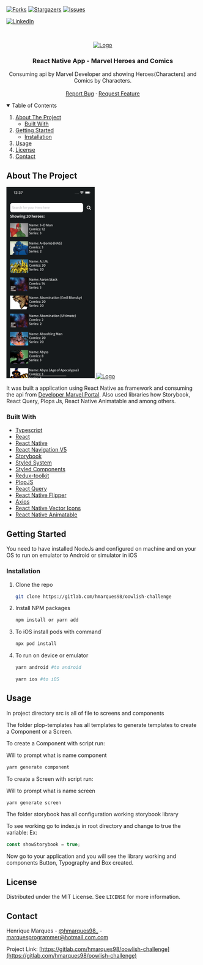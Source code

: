 <!-- PROJECT SHIELDS -->
<!--
*** I'm using markdown "reference style" links for readability.
*** Reference links are enclosed in brackets [ ] instead of parentheses ( ).
*** See the bottom of this document for the declaration of the reference variables
*** for contributors-url, forks-url, etc. This is an optional, concise syntax you may use.
*** https://www.markdownguide.org/basic-syntax/#reference-style-links
-->

[![Forks][forks-shield]][forks-url]
[![Stargazers][stars-shield]][stars-url]
[![Issues][issues-shield]][issues-url]

<!-- [![MIT License][license-shield]][license-url] -->

[![LinkedIn][linkedin-shield]][linkedin-url]

<!-- PROJECT LOGO -->
<br />
<p align="center">
  <a href="https://gitlab.com/hmarques98/oowlish-challenge/blob/main/docs/home_offline.png">
    <img src="docs/home_offline.png" alt="Logo" height="700">
  </a>

  <h3 align="center">React Native App - Marvel Heroes and Comics</h3>

  <p align="center">
   Consuming api by Marvel Developer and showing Heroes(Characters) and Comics by Characters.
    <br />
    <br />
    <a href="https://gitlab.com/hmarques98/oowlish-challenge/issues">Report Bug</a>
    ·
    <a href="https://gitlab.com/hmarques98/oowlish-challenge/issues">Request Feature</a>
   
  </p>
</p>

<!-- TABLE OF CONTENTS -->
<details open="open">
  <summary>Table of Contents</summary>
  <ol>
    <li>
      <a href="#about-the-project">About The Project</a>
      <ul>
        <li><a href="#built-with">Built With</a></li>
      </ul>
    </li>
    <li>
      <a href="#getting-started">Getting Started</a>
      <ul>
        <li><a href="#installation">Installation</a></li>
      </ul>
    </li>
    <li><a href="#usage">Usage</a></li>
    <li><a href="#license">License</a></li>
    <li><a href="#contact">Contact</a></li>
  </ol>
</details>

<!-- ABOUT THE PROJECT -->

## About The Project

 <a href="https://gitlab.com/hmarques98/oowlish-challenge/tree/main/docs">
    <img src="docs/search_heroes_1.png" 
    height="500"
    alt="Logo">
    <img src="docs/pacotes_pendentes_offline.png" 
    height="500"
    alt="Logo">
  </a>

It was built a application using React Native as framework and consuming the api from [Developer Marvel Portal](https://developer.marvel.com/docs). Also used libraries how Storybook, React Query, Plops Js, React Native Animatable and among others.

### Built With

- [Typescript](https://www.typescriptlang.org/)
- [React](https://reactjs.org/)
- [React Native](https://reactnative.dev/)
- [React Navigation V5](https://reactnavigation.org/)
- [Storybook](https://reactnative.dev/)
- [Styled System](https://styled-system.com/)
- [Styled Components](https://styled-components.com/)
- [Redux-toolkit](https://redux-toolkit.js.org/)
- [PlopJS](https://plopjs.com/)
- [React Query](https://react-query.tanstack.com/)
- [React Native Flipper](https://fbflipper.com/docs/features/react-native/)
- [Axios](https://github.com/axios/axios)
- [React Native Vector Icons](https://github.com/oblador/react-native-vector-icons)
- [React Native Animatable](https://github.com/oblador/react-native-animatable)

<!-- GETTING STARTED -->

## Getting Started

You need to have installed NodeJs and configured on machine and on your OS to run on emulator to Android or simulator in iOS

### Installation

1. Clone the repo
   ```sh
   git clone https://gitlab.com/hmarques98/oowlish-challenge
   ```
2. Install NPM packages
   ```sh
   npm install or yarn add
   ```
3. To iOS install pods with command`
   ```sh
   npx pod install
   ```
4. To run on device or emulator

   ```sh
   yarn android #to android
   ```

   ```sh
   yarn ios #to iOS
   ```

<!-- USAGE EXAMPLES -->

## Usage

In project directory src is all of file to screens and components

The folder plop-templates has all templates to generate templates to create a Component or a Screen.

To create a Component with script run:

Will to prompt what is name component

```sh
yarn generate component
```

To create a Screen with script run:

Will to prompt what is name screen

```sh
yarn generate screen
```

The folder storybook has all configuration working storybook library

To see working go to index.js in root directory and change to true the variable:
Ex:

```js
const showStorybook = true;
```

Now go to your application and you will see the library working and components Button, Typography and Box created.

<!-- LICENSE -->

## License

Distributed under the MIT License. See `LICENSE` for more information.

<!-- CONTACT -->

## Contact

Henrique Marques - [@hmarques98\_](https://twitter.com/@hmarques98) - marquesprogrammer@hotmail.com.com

Project Link: [https://gitlab.com/hmarques98/oowlish-challenge](https://gitlab.com/hmarques98/oowlish-challenge)

<!-- ACKNOWLEDGEMENTS -->

<!-- MARKDOWN LINKS & IMAGES -->
<!-- https://www.markdownguide.org/basic-syntax/#reference-style-links -->

[contributors-url]: https://gitlab.com/hmarques98/oowlish-challenge/graphs/contributors
[forks-shield]: https://img.shields.io/github/forks/hmarques98/RNOffGeoLoc.svg?style=for-the-badge
[forks-url]: https://gitlab.com/hmarques98/oowlish-challenge/network/members
[stars-shield]: https://img.shields.io/github/stars/hmarques98/RNOffGeoLoc.svg?style=for-the-badge
[stars-url]: https://gitlab.com/hmarques98/oowlish-challenge/stargazers
[issues-shield]: https://img.shields.io/github/issues/hmarques98/RNOffGeoLoc.svg?style=for-the-badge
[issues-url]: https://gitlab.com/hmarques98/oowlish-challenge/issues
[license-shield]: https://img.shields.io/github/license/hmarques98/RNOffGeoLoc.svg?style=for-the-badge
[license-url]: https://gitlab.com/hmarques98/oowlish-challenge/blob/master/LICENSE.txt
[linkedin-shield]: https://img.shields.io/badge/-LinkedIn-black.svg?style=for-the-badge&logo=linkedin&colorB=555
[linkedin-url]: https://linkedin.com/in/hmarques98
[product-screenshot]: images/screenshot.png
